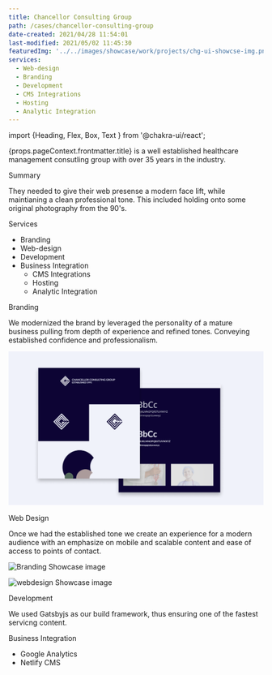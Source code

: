 ```yaml
---
title: Chancellor Consulting Group
path: /cases/chancellor-consulting-group
date-created: 2021/04/28 11:54:01
last-modified: 2021/05/02 11:45:30
featuredImg: '../../images/showcase/work/projects/chg-ui-showcse-img.png'
services: 
  - Web-design 
  - Branding 
  - Development 
  - CMS Integrations
  - Hosting
  - Analytic Integration 
---
```

import {Heading, Flex, Box, Text } from '@chakra-ui/react';

<Heading as="h1" 
fontFamily="montas-semibold" 
bgGradient="linear(to-b, brand.three, brand.five)"
bgClip="text" 
size="2xl"
lineHeight="base"
mb={10}>
{props.pageContext.frontmatter.title} is a well established healthcare management consutling group with over 35 years in the industry. 
</Heading>

<Flex flexWrap="wrap">
  <Box flexBasis={{base: '100%', md: '50%' }}>
<Heading as="h3">Summary</Heading>
<p className="body__large">
They needed to give their web presense a modern face lift, while maintianing a clean professional tone. This included holding onto some original photography from the 90's.
</p>
</Box>
<Box flexBasis={{base: '100%', md: '50%' }}>
<Heading as="h4">Services</Heading>
<ul>
<li>Branding </li>
<li>Web-design </li>
<li>Development </li>
<li>Business Integration
<ul>
<li>CMS Integrations</li>
<li>Hosting</li>
<li>Analytic Integration </li>
</ul>
</li>
</ul>

</Box>
</Flex>

<Heading as="h3">Branding</Heading>

We modernized the brand by leveraged the personality of a mature business pulling from depth of experience and refined tones.  Conveying established confidence and professionalism.

![Branding Showcase image](../../images/showcase/brand/brand-showcase-chancellor-consulting.png)

<Heading as="h3">Web Design</Heading>

Once we had the established tone we create an experience for a modern audience with an emphasize on mobile and scalable content and ease of access to points of contact. 

![Branding Showcase image](../../images/showcase/work/chancellor-consutling/chancellor-consutling-webdesign-showcase.png)

<Box mb={6}></Box>

![webdesign Showcase image](../../images/showcase/work/chancellor-consutling/chancellor-consutling-webdesign-showcase-2.png)

<Heading as="h3">Development</Heading>

We used Gatsbyjs as our build framework, thus ensuring one of the fastest servicng content. 

<Heading as="h3">Business Integration</Heading>

- Google Analytics 
- Netlify CMS  